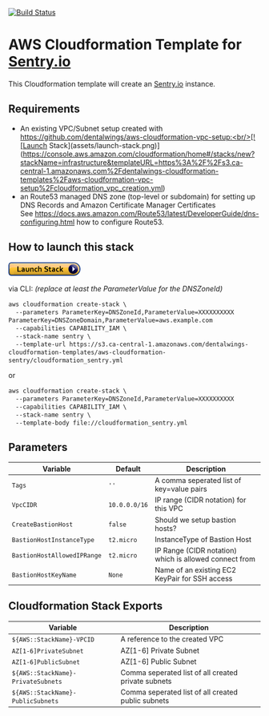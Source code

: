 [![Build Status](https://travis-ci.com/dentalwings/aws-cloudformation-sentry.svg?branch=master)](https://travis-ci.com/dentalwings/aws-cloudformation-sentry)

# AWS Cloudformation Template for [Sentry.io](https://sentry.io/)

This Cloudformation template will create an [Sentry.io](https://sentry.io/) instance.

## Requirements
* An existing VPC/Subnet setup created with https://github.com/dentalwings/aws-cloudformation-vpc-setup:<br/>[![Launch Stack](assets/launch-stack.png)](https://console.aws.amazon.com/cloudformation/home#/stacks/new?stackName=infrastructure&templateURL=https%3A%2F%2Fs3.ca-central-1.amazonaws.com%2Fdentalwings-cloudformation-templates%2Faws-cloudformation-vpc-setup%2Fcloudformation_vpc_creation.yml)
* an Route53 managed DNS zone (top-level or subdomain) for setting up DNS Records and Amazon Certificate Manager Certificates<br/>See https://docs.aws.amazon.com/Route53/latest/DeveloperGuide/dns-configuring.html how to configure Route53.

## How to launch this stack

[![Launch Stack](assets/launch-stack.png)](https://console.aws.amazon.com/cloudformation/home#/stacks/new?stackName=sentry&templateURL=https%3A%2F%2Fs3.ca-central-1.amazonaws.com%2Fdentalwings-cloudformation-templates%2Faws-cloudformation-sentry%2Fcloudformation_sentry.yml)

via CLI: *(replace at least the ParameterValue for the DNSZoneId)*

    aws cloudformation create-stack \
      --parameters ParameterKey=DNSZoneId,ParameterValue=XXXXXXXXXX ParameterKey=DNSZoneDomain,ParameterValue=aws.example.com
      --capabilities CAPABILITY_IAM \
      --stack-name sentry \
      --template-url https://s3.ca-central-1.amazonaws.com/dentalwings-cloudformation-templates/aws-cloudformation-sentry/cloudformation_sentry.yml

or

    aws cloudformation create-stack \
      --parameters ParameterKey=DNSZoneId,ParameterValue=XXXXXXXXXX
      --capabilities CAPABILITY_IAM \
      --stack-name sentry \
      --template-body file://cloudformation_sentry.yml

## Parameters

| Variable | Default | Description |
| --- |  --- | --- |
| `Tags` |  `''` | A comma seperated list of key=value pairs |
| `VpcCIDR` | `10.0.0.0/16` | IP range (CIDR notation) for this VPC |
| `CreateBastionHost` | `false` | Should we setup bastion hosts? |
| `BastionHostInstanceType` | `t2.micro` | InstanceType of Bastion Host |
| `BastionHostAllowedIPRange` | `t2.micro` | IP Range (CIDR notation) which is allowed connect from |
| `BastionHostKeyName` | `None` | Name of an existing EC2 KeyPair for SSH access |

## Cloudformation Stack Exports

| Variable | Description |
| --- | --- |
| `${AWS::StackName}-VPCID` | A reference to the created VPC |
| `AZ[1-6]PrivateSubnet` | AZ[1-6] Private Subnet |
| `AZ[1-6]PublicSubnet` | AZ[1-6] Public Subnet |
| `${AWS::StackName}-PrivateSubnets` | Comma seperated list of all created private subnets |
| `${AWS::StackName}-PublicSubnets` | Comma seperated list of all created public subnets |
